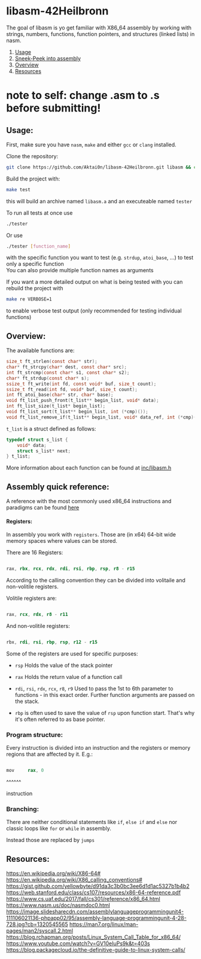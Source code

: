 # libasm-42Heilbronn
The goal of libasm is yo get familiar with X86_64 assembly by working with strings, numbers, functions, function pointers, and structures (linked lists) in nasm.

1. [Usage](#usage)
2. [Sneek-Peek into assembly](#sneek-peek-into-assembly)
3. [Overview](#overview)
4. [Resources](#resources)
# note to self: change .asm to .s before submitting!


## Usage:

First, make sure you have `nasm`, `make` and either `gcc` or `clang` installed.

Clone the repository:
```bash
git clone https://github.com/Aktai0n/libasm-42Heilbronn.git libasm && cd libasm
```

Build the project with:
```bash
make test
```
this will build an archive named `libasm.a` and an executeable named `tester`

To run all tests at once use
```bash
./tester
```
Or use
```bash
./tester [function_name]
```
with the specific function you want to test (e.g. `strdup`, `atoi_base`, ...) to test only a specific function<br>
You can also provide multiple function names as arguments

If you want a more detailed output on what is being tested with you can rebuild the project with
```bash
make re VERBOSE=1
```
to enable verbose test output (only recommended for testing individual functions)


## Overview:

The available functions are:
```C
size_t ft_strlen(const char* str);
char* ft_strcpy(char* dest, const char* src);
int ft_strcmp(const char* s1, const char* s2);
char* ft_strdup(const char* s);
ssize_t ft_write(int fd, const void* buf, size_t count);
ssize_t ft_read(int fd, void* buf, size_t count);
int ft_atoi_base(char* str, char* base);
void ft_list_push_front(t_list** begin_list, void* data);
int ft_list_size(t_list* begin_list);
void ft_list_sort(t_list** begin_list, int (*cmp)());
void ft_list_remove_if(t_list** begin_list, void* data_ref, int (*cmp)(), void (*free_fct)(void*));
```

`t_list` is a struct defined as follows:
```C
typedef struct s_list {
    void* data;
    struct s_list* next;
} t_list;
```

More information about each function can be found at [inc/libasm.h](./inc/libasm.h)

## Assembly quick reference:

A reference with the most commonly used x86_64 instructions and paradigms can be found [here][1]

[1]: <https://treeniks.github.io/x86-64-simplified/prefix.html> "x86_64 simplified"

#### Registers:

In assembly you work with `registers`. Those are (in x64) 64-bit wide memory spaces where values can be stored.<br>

There are 16 Registers:

```asm

rax, rbx, rcx, rdx, rdi, rsi, rbp, rsp, r8 - r15

```

According to the calling convention they can be divided into volitaile and non-volitile registers.<br>

Volitile registers are:

```asm

rax, rcx, rdx, r8 - r11

```

And non-volitile registers:

```asm

rbx, rdi, rsi, rbp, rsp, r12 - r15

```

Some of the registers are used for specific purposes:

- `rsp` Holds the value of the stack pointer

- `rax` Holds the return value of a function call

- `rdi`, `rsi`, `rdx`, `rcx`, `r8`, `r9` Used to pass the 1st to 6th parameter to functions - in this exact order. Further function arguments are passed on the stack.

- `rbp` is often used to save the value of `rsp` upon function start. That's why it's often referred to as base pointer.

 

### Program structure:

Every instruction is divided into an instruction and the registers or memory regions that are affected by it. E.g.:

 

```s

mov     rax, 0

```

^^^^^^ <br>

instruction

 

### Branching:

There are neither conditional statements like `if`, `else if` and `else` nor classic loops like `for` or `while` in assembly.

Instead those are replaced by `jumps`

## Resources:
https://en.wikipedia.org/wiki/X86-64#
https://en.wikipedia.org/wiki/X86_calling_conventions#
https://gist.github.com/yellowbyte/d91da3c3b0bc3ee6d1d1ac5327b1b4b2
https://web.stanford.edu/class/cs107/resources/x86-64-reference.pdf
https://www.cs.uaf.edu/2017/fall/cs301/reference/x86_64.html
https://www.nasm.us/doc/nasmdoc0.html
https://image.slidesharecdn.com/assemblylanguageprogrammingunit4-111106021136-phpapp02/95/assembly-language-programmingunit-4-28-728.jpg?cb=1320545565
https://man7.org/linux/man-pages/man2/syscall.2.html
https://blog.rchapman.org/posts/Linux_System_Call_Table_for_x86_64/
https://www.youtube.com/watch?v=GV10eIuPs9k&t=403s
https://blog.packagecloud.io/the-definitive-guide-to-linux-system-calls/